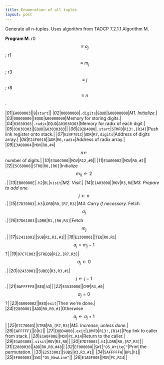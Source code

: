 ```yaml
---
title: Enumeration of all tuples
layout: post
---
```


Generate all n-tuples. Uses algorithm from TAOCP 7.2.1.1 Algorithm M.

__Program M__. r0 $$\equiv a_j$$; r1 $$\equiv m_j$$; r3 $$\equiv j$$; r8 $$\equiv n$$.

|*01*|`EA000003`||`B`|`start`||
|*02*|`00000000`|`.digits`|`EQUD`|`&00000000`|*M1. Initialize.*|
|*03*|`00000000`||`EQUD`|`&00000000`|Memory for storing digits.|
|*04*|`03030303`|`.radix`|`EQUD`|`&03030303`|Memory for radix of each digit.|
|*05*|`03030303`||`EQUD`|`&03030303`||
|*06*|`E92D4000`|`.start`|`STMFD`|`R13!,{R14}`|Push link register onto stack.|
|*07*|`E24F701C`||`ADR`|`R7,digits`|Address of digits array.|
|*08*|`E24F6018`||`ADR`|`R6,radix`|Address of radix array.|
|*09*|`E3A08004`||`MOV`|`R8,#4`|$$n \gets $$ number of digits.|
|*10*|`E3A0C000`||`MOV`|`R12,#0`||
|*11*|`E3A00002`||`MOV`|`R0,#2`||
|*12*|`E5C60000`||`STRB`|`R0,[R6]`|Initialize $$m_0 \gets 2$$.|
|*13*|`EB00000E`|`.h2`|`BL`|`visit`|*M2. Visit.*|
|*14*|`E1A03008`||`MOV`|`R3,R8`|*M3. Prepare to add one.* $$j \gets n$$.|
|*15*|`E7D70003`|`.h3`|`LDRB`|`R0,[R7,R3]`|*M4. Carry if necessary.* Fetch $$a_j$$.|
|*16*|`E7D61003`||`LDRB`|`R1,[R6,R3]`|Fetch $$m_j$$.|
|*17*|`E2411001`||`SUB`|`R1,R1,#1`||
|*18*|`E1300001`||`TEQ`|`R0,R1`|$$a_j = m_j - 1$$?|
|*19*|`07C7C003`||`STREQB`|`R12,[R7,R3]`|$$a_j \gets 0$$.|
|*20*|`02433001`||`SUBEQ`|`R3,R3,#1`|$$j \gets j - 1$$.|
|*21*|`0AFFFFF8`||`BEQ`|`h3`||
|*22*|`E3530000`||`CMP`|`R3,#0`|$$a_j = 0$$?|
|*23*|`0A000002`||`BEQ`|`exit`|Then we're done.|
|*24*|`E2800001`||`ADD`|`R0,R0,#1`|Otherwise $$a_j \gets a_j + 1$$|
|*25*|`E7C70003`||`STRB`|`R0,[R7,R3]`|*M5. Increase, unless done.*|
|*26*|`EAFFFFF1`||`B`|`h2`||
|*27*|`E8BD4000`|`.exit`|`LDMFD`|`R13!,{R14}`|Pop link to caller from stack.|
|*28*|`E1A0F00E`||`MOV`|`PC,R14`|Return to the caller.|
|*29*|`E1A03008`|`.visit`|`MOV`|`R3,R8`||
|*30*|`E7D70003`|`.h1`|`LDRB`|`R0,[R7,R3]`||
|*31*|`E2800030`||`ADD`|`R0,R0,#48`||
|*32*|`EF000000`||`SWI`|`"OS_WriteC"`|Print the permutation.|
|*33*|`E2533001`||`SUBS`|`R3,R3,#1`||
|*34*|`5AFFFFFA`||`BPL`|`h1`||
|*35*|`EF000003`||`SWI`|`"OS_NewLine"`||
|*36*|`E1A0F00E`||`MOV`|`PC,R14`||
